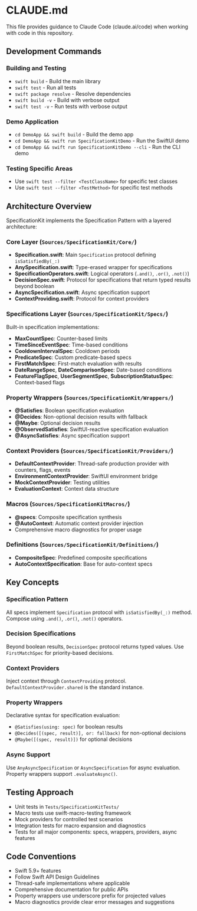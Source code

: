 # CLAUDE.md

This file provides guidance to Claude Code (claude.ai/code) when working with code in this repository.

## Development Commands

### Building and Testing
- `swift build` - Build the main library
- `swift test` - Run all tests
- `swift package resolve` - Resolve dependencies
- `swift build -v` - Build with verbose output
- `swift test -v` - Run tests with verbose output

### Demo Application
- `cd DemoApp && swift build` - Build the demo app
- `cd DemoApp && swift run SpecificationKitDemo` - Run the SwiftUI demo
- `cd DemoApp && swift run SpecificationKitDemo --cli` - Run the CLI demo

### Testing Specific Areas
- Use `swift test --filter <TestClassName>` for specific test classes
- Use `swift test --filter <TestMethod>` for specific test methods

## Architecture Overview

SpecificationKit implements the Specification Pattern with a layered architecture:

### Core Layer (`Sources/SpecificationKit/Core/`)
- **Specification.swift**: Main `Specification` protocol defining `isSatisfiedBy(_:)`
- **AnySpecification.swift**: Type-erased wrapper for specifications
- **SpecificationOperators.swift**: Logical operators (`.and()`, `.or()`, `.not()`)
- **DecisionSpec.swift**: Protocol for specifications that return typed results beyond boolean
- **AsyncSpecification.swift**: Async specification support
- **ContextProviding.swift**: Protocol for context providers

### Specifications Layer (`Sources/SpecificationKit/Specs/`)
Built-in specification implementations:
- **MaxCountSpec**: Counter-based limits
- **TimeSinceEventSpec**: Time-based conditions
- **CooldownIntervalSpec**: Cooldown periods
- **PredicateSpec**: Custom predicate-based specs
- **FirstMatchSpec**: First-match evaluation with results
- **DateRangeSpec**, **DateComparisonSpec**: Date-based conditions
- **FeatureFlagSpec**, **UserSegmentSpec**, **SubscriptionStatusSpec**: Context-based flags

### Property Wrappers (`Sources/SpecificationKit/Wrappers/`)
- **@Satisfies**: Boolean specification evaluation
- **@Decides**: Non-optional decision results with fallback
- **@Maybe**: Optional decision results
- **@ObservedSatisfies**: SwiftUI-reactive specification evaluation
- **@AsyncSatisfies**: Async specification support

### Context Providers (`Sources/SpecificationKit/Providers/`)
- **DefaultContextProvider**: Thread-safe production provider with counters, flags, events
- **EnvironmentContextProvider**: SwiftUI environment bridge
- **MockContextProvider**: Testing utilities
- **EvaluationContext**: Context data structure

### Macros (`Sources/SpecificationKitMacros/`)
- **@specs**: Composite specification synthesis
- **@AutoContext**: Automatic context provider injection
- Comprehensive macro diagnostics for proper usage

### Definitions (`Sources/SpecificationKit/Definitions/`)
- **CompositeSpec**: Predefined composite specifications
- **AutoContextSpecification**: Base for auto-context specs

## Key Concepts

### Specification Pattern
All specs implement `Specification` protocol with `isSatisfiedBy(_:)` method. Compose using `.and()`, `.or()`, `.not()` operators.

### Decision Specifications
Beyond boolean results, `DecisionSpec` protocol returns typed values. Use `FirstMatchSpec` for priority-based decisions.

### Context Providers
Inject context through `ContextProviding` protocol. `DefaultContextProvider.shared` is the standard instance.

### Property Wrappers
Declarative syntax for specification evaluation:
- `@Satisfies(using: spec)` for boolean results
- `@Decides([(spec, result)], or: fallback)` for non-optional decisions
- `@Maybe([(spec, result)])` for optional decisions

### Async Support
Use `AnyAsyncSpecification` or `AsyncSpecification` for async evaluation. Property wrappers support `.evaluateAsync()`.

## Testing Approach

- Unit tests in `Tests/SpecificationKitTests/`
- Macro tests use swift-macro-testing framework
- Mock providers for controlled test scenarios
- Integration tests for macro expansion and diagnostics
- Tests for all major components: specs, wrappers, providers, async features

## Code Conventions

- Swift 5.9+ features
- Follow Swift API Design Guidelines
- Thread-safe implementations where applicable
- Comprehensive documentation for public APIs
- Property wrappers use underscore prefix for projected values
- Macro diagnostics provide clear error messages and suggestions